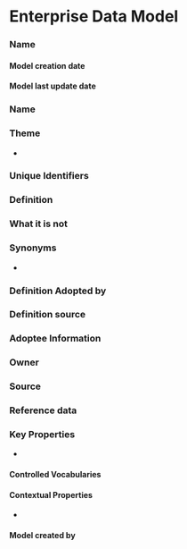# Enterprise Data Model
### Name

#### Model creation date

#### Model last update date

### Name

### Theme
*
### Unique Identifiers

### Definition

### What it is not

### Synonyms
*
### Definition Adopted by

### Definition source

### Adoptee Information

### Owner

### Source

### Reference data

### Key Properties
*
#### Controlled Vocabularies

#### Contextual Properties
*
#### Model created by
